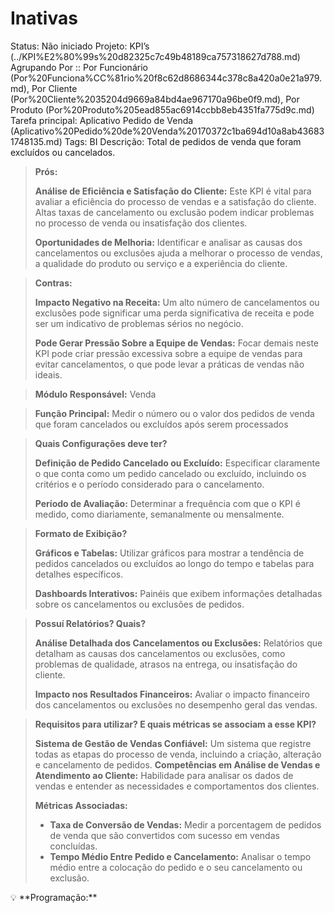 # Inativas

Status: Não iniciado
Projeto: KPI’s (../KPI%E2%80%99s%20d82325c7c49b48189ca757318627d788.md)
Agrupando Por :: Por Funcionário (Por%20Funciona%CC%81rio%20f8c62d8686344c378c8a420a0e21a979.md), Por Cliente (Por%20Cliente%2035204d9669a84bd4ae967170a96be0f9.md), Por Produto (Por%20Produto%205ead855ac6914ccbb8eb4351fa775d9c.md)
Tarefa principal: Aplicativo Pedido de Venda (Aplicativo%20Pedido%20de%20Venda%20170372c1ba694d10a8ab436831748135.md)
Tags: BI
Descrição: Total de pedidos de venda que foram excluídos ou cancelados.

> **Prós:**
> 
> 
> **Análise de Eficiência e Satisfação do Cliente:** Este KPI é vital para avaliar a eficiência do processo de vendas e a satisfação do cliente. Altas taxas de cancelamento ou exclusão podem indicar problemas no processo de venda ou insatisfação dos clientes.
> 
> **Oportunidades de Melhoria:** Identificar e analisar as causas dos cancelamentos ou exclusões ajuda a melhorar o processo de vendas, a qualidade do produto ou serviço e a experiência do cliente.
> 

> **Contras:**
> 
> 
> **Impacto Negativo na Receita:** Um alto número de cancelamentos ou exclusões pode significar uma perda significativa de receita e pode ser um indicativo de problemas sérios no negócio.
> 
> **Pode Gerar Pressão Sobre a Equipe de Vendas:** Focar demais neste KPI pode criar pressão excessiva sobre a equipe de vendas para evitar cancelamentos, o que pode levar a práticas de vendas não ideais.
> 

> **Módulo Responsável:**
Venda
> 

> **Função Principal:**
Medir o número ou o valor dos pedidos de venda que foram cancelados ou excluídos após serem processados
> 

> **Quais Configurações deve ter?**
> 
> 
> **Definição de Pedido Cancelado ou Excluído:** Especificar claramente o que conta como um pedido cancelado ou excluído, incluindo os critérios e o período considerado para o cancelamento.
> 
> **Período de Avaliação:** Determinar a frequência com que o KPI é medido, como diariamente, semanalmente ou mensalmente.
> 

> **Formato de Exibição?**
> 
> 
> **Gráficos e Tabelas:** Utilizar gráficos para mostrar a tendência de pedidos cancelados ou excluídos ao longo do tempo e tabelas para detalhes específicos.
> 
> **Dashboards Interativos:** Painéis que exibem informações detalhadas sobre os cancelamentos ou exclusões de pedidos.
> 

> **Possuí Relatórios? Quais?**
> 
> 
> **Análise Detalhada dos Cancelamentos ou Exclusões:** Relatórios que detalham as causas dos cancelamentos ou exclusões, como problemas de qualidade, atrasos na entrega, ou insatisfação do cliente.
> 
> **Impacto nos Resultados Financeiros:** Avaliar o impacto financeiro dos cancelamentos ou exclusões no desempenho geral das vendas.
> 

> **Requisitos para utilizar? E quais métricas se associam a esse KPI?**
> 
> 
> **Sistema de Gestão de Vendas Confiável:** Um sistema que registre todas as etapas do processo de venda, incluindo a criação, alteração e cancelamento de pedidos.
> **Competências em Análise de Vendas e Atendimento ao Cliente:** Habilidade para analisar os dados de vendas e entender as necessidades e comportamentos dos clientes.
> 
> **Métricas Associadas:**
> 
> - **Taxa de Conversão de Vendas:** Medir a porcentagem de pedidos de venda que são convertidos com sucesso em vendas concluídas.
> - **Tempo Médio Entre Pedido e Cancelamento:** Analisar o tempo médio entre a colocação do pedido e o seu cancelamento ou exclusão.

<aside>
💡 **Programação:**

</aside>